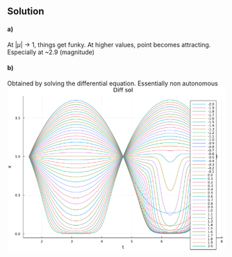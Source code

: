 ## Solution

#### a)
At |$\mu$| -> 1, things get funky. At higher values, point becomes attracting. Especially at ~2.9 (magnitude)

#### b)
Obtained by solving the differential equation. Essentially non autonomous
![alt text](Rvsθ.png)